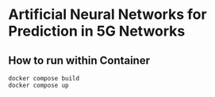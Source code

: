 # Artificial Neural Networks for Prediction in 5G Networks

## How to run within Container
```shell
docker compose build
docker compose up
```